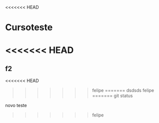 <<<<<<< HEAD
# Cursoteste

<<<<<<< HEAD
=======
## f2
<<<<<<< HEAD
>>>>>>> felipe
=======
dsdsds
>>>>>>> felipe
=======
git status

novo teste 
>>>>>>> felipe
